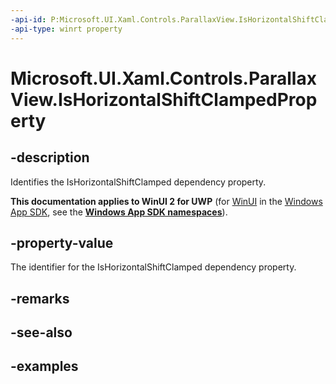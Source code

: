 ```yaml
---
-api-id: P:Microsoft.UI.Xaml.Controls.ParallaxView.IsHorizontalShiftClampedProperty
-api-type: winrt property
---
```

<!-- Property syntax.
public DependencyProperty IsHorizontalShiftClampedProperty { get; }
-->

# Microsoft.UI.Xaml.Controls.ParallaxView.IsHorizontalShiftClampedProperty


## -description

Identifies the IsHorizontalShiftClamped dependency property.


**This documentation applies to WinUI 2 for UWP** (for [WinUI](/windows/apps/winui/winui3/) in the [Windows App SDK](/windows/apps/windows-app-sdk/), see the **[Windows App SDK namespaces](/windows/windows-app-sdk/api/winrt/)**).

## -property-value

The identifier for the IsHorizontalShiftClamped dependency property.


## -remarks


## -see-also


## -examples


